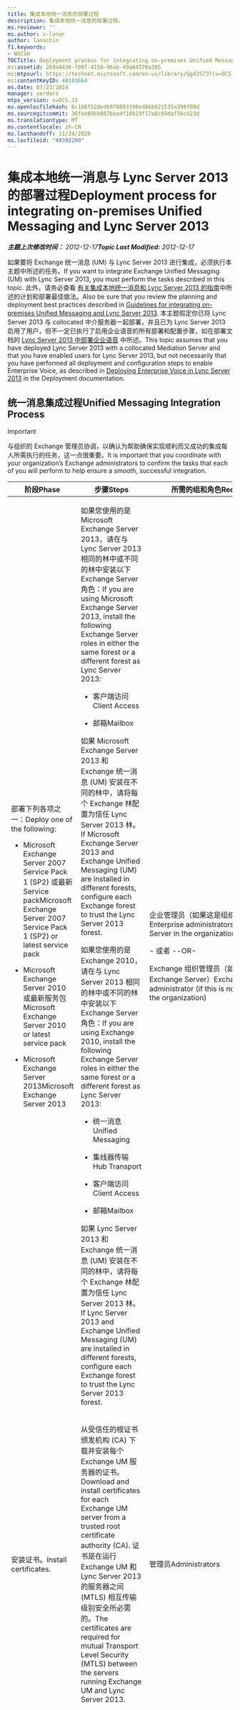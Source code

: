 ```yaml
---
title: 集成本地统一消息的部署过程
description: 集成本地统一消息的部署过程。
ms.reviewer: ''
ms.author: v-lanac
author: lanachin
f1.keywords:
- NOCSH
TOCTitle: Deployment process for integrating on-premises Unified Messaging and Lync Server
ms:assetid: 269a4436-f09f-415b-96ab-49a64370a385
ms:mtpsurl: https://technet.microsoft.com/en-us/library/Gg425737(v=OCS.15)
ms:contentKeyID: 48183664
ms.date: 07/23/2014
manager: serdars
mtps_version: v=OCS.15
ms.openlocfilehash: 6c1b8f528edb970893198ed06b821535a398f09d
ms.sourcegitcommit: 36fee89bb887bea4f18b19f17a8c69daf5bc423d
ms.translationtype: MT
ms.contentlocale: zh-CN
ms.lasthandoff: 11/24/2020
ms.locfileid: "49392299"
---
```

# <a name="deployment-process-for-integrating-on-premises-unified-messaging-and-lync-server-2013"></a><span data-ttu-id="c8774-103">集成本地统一消息与 Lync Server 2013 的部署过程</span><span class="sxs-lookup"><span data-stu-id="c8774-103">Deployment process for integrating on-premises Unified Messaging and Lync Server 2013</span></span>

<div data-xmlns="http://www.w3.org/1999/xhtml">

<div class="topic" data-xmlns="http://www.w3.org/1999/xhtml" data-msxsl="urn:schemas-microsoft-com:xslt" data-cs="https://msdn.microsoft.com/">

<div data-asp="https://msdn2.microsoft.com/asp">



</div>

<div id="mainSection">

<div id="mainBody"><span data-ttu-id="c8774-104">

<span> </span></span><span class="sxs-lookup"><span data-stu-id="c8774-104">

<span> </span></span></span>

<span data-ttu-id="c8774-105">_**主题上次修改时间：** 2012-12-17_</span><span class="sxs-lookup"><span data-stu-id="c8774-105">_**Topic Last Modified:** 2012-12-17_</span></span>

<span data-ttu-id="c8774-106">如果要将 Exchange 统一消息 (UM) 与 Lync Server 2013 进行集成，必须执行本主题中所述的任务。</span><span class="sxs-lookup"><span data-stu-id="c8774-106">If you want to integrate Exchange Unified Messaging (UM) with Lync Server 2013, you must perform the tasks described in this topic.</span></span> <span data-ttu-id="c8774-107">此外，请务必查看 [有关集成本地统一消息和 Lync Server 2013 的指南](lync-server-2013-guidelines-for-integrating-on-premises-unified-messaging.md)中所述的计划和部署最佳做法。</span><span class="sxs-lookup"><span data-stu-id="c8774-107">Also be sure that you review the planning and deployment best practices described in [Guidelines for integrating on-premises Unified Messaging and Lync Server 2013](lync-server-2013-guidelines-for-integrating-on-premises-unified-messaging.md).</span></span> <span data-ttu-id="c8774-108">本主题假定你已将 Lync Server 2013 与 collocated 中介服务器一起部署，并且已为 Lync Server 2013 启用了用户，但不一定已执行了启用企业语音的所有部署和配置步骤，如在部署文档的 [Lync Server 2013 中部署企业语音](lync-server-2013-deploying-enterprise-voice.md) 中所述。</span><span class="sxs-lookup"><span data-stu-id="c8774-108">This topic assumes that you have deployed Lync Server 2013 with a collocated Mediation Server and that you have enabled users for Lync Server 2013, but not necessarily that you have performed all deployment and configuration steps to enable Enterprise Voice, as described in [Deploying Enterprise Voice in Lync Server 2013](lync-server-2013-deploying-enterprise-voice.md) in the Deployment documentation.</span></span>

<div>

## <a name="unified-messaging-integration-process"></a><span data-ttu-id="c8774-109">统一消息集成过程</span><span class="sxs-lookup"><span data-stu-id="c8774-109">Unified Messaging Integration Process</span></span>

<div>


> [!IMPORTANT]
> <span data-ttu-id="c8774-110">与组织的 Exchange 管理员协调，以确认为帮助确保实现顺利而又成功的集成每人所需执行的任务，这一点很重要。</span><span class="sxs-lookup"><span data-stu-id="c8774-110">It is important that you coordinate with your organization’s Exchange administrators to confirm the tasks that each of you will perform to help ensure a smooth, successful integration.</span></span>



</div>


<table>
<colgroup>
<col style="width: 25%" />
<col style="width: 25%" />
<col style="width: 25%" />
<col style="width: 25%" />
</colgroup>
<thead>
<tr class="header">
<th><span data-ttu-id="c8774-111">阶段</span><span class="sxs-lookup"><span data-stu-id="c8774-111">Phase</span></span></th>
<th><span data-ttu-id="c8774-112">步骤</span><span class="sxs-lookup"><span data-stu-id="c8774-112">Steps</span></span></th>
<th><span data-ttu-id="c8774-113">所需的组和角色</span><span class="sxs-lookup"><span data-stu-id="c8774-113">Required groups and roles</span></span></th>
<th><span data-ttu-id="c8774-114">部署文档</span><span class="sxs-lookup"><span data-stu-id="c8774-114">Deployment documentation</span></span></th>
</tr>
</thead>
<tbody>
<tr class="odd">
<td><p><span data-ttu-id="c8774-115">部署下列各项之一：</span><span class="sxs-lookup"><span data-stu-id="c8774-115">Deploy one of the following:</span></span></p>
<ul>
<li><p><span data-ttu-id="c8774-116">Microsoft Exchange Server 2007 Service Pack 1 (SP2) 或最新 Service pack</span><span class="sxs-lookup"><span data-stu-id="c8774-116">Microsoft Exchange Server 2007 Service Pack 1 (SP2) or latest service pack</span></span></p></li>
<li><p><span data-ttu-id="c8774-117">Microsoft Exchange Server 2010 或最新服务包</span><span class="sxs-lookup"><span data-stu-id="c8774-117">Microsoft Exchange Server 2010 or latest service pack</span></span></p></li>
<li><p><span data-ttu-id="c8774-118">Microsoft Exchange Server 2013</span><span class="sxs-lookup"><span data-stu-id="c8774-118">Microsoft Exchange Server 2013</span></span></p></li>
</ul></td>
<td><p><span data-ttu-id="c8774-119">如果您使用的是 Microsoft Exchange Server 2013，请在与 Lync Server 2013 相同的林中或不同的林中安装以下 Exchange Server 角色：</span><span class="sxs-lookup"><span data-stu-id="c8774-119">If you are using Microsoft Exchange Server 2013, install the following Exchange Server roles in either the same forest or a different forest as Lync Server 2013:</span></span></p>
<ul>
<li><p><span data-ttu-id="c8774-120">客户端访问</span><span class="sxs-lookup"><span data-stu-id="c8774-120">Client Access</span></span></p></li>
<li><p><span data-ttu-id="c8774-121">邮箱</span><span class="sxs-lookup"><span data-stu-id="c8774-121">Mailbox</span></span></p></li>
</ul>
<p><span data-ttu-id="c8774-122">如果 Microsoft Exchange Server 2013 和 Exchange 统一消息 (UM) 安装在不同的林中，请将每个 Exchange 林配置为信任 Lync Server 2013 林。</span><span class="sxs-lookup"><span data-stu-id="c8774-122">If Microsoft Exchange Server 2013 and Exchange Unified Messaging (UM) are installed in different forests, configure each Exchange forest to trust the Lync Server 2013 forest.</span></span></p>
<p><span data-ttu-id="c8774-123">如果您使用的是 Exchange 2010，请在与 Lync Server 2013 相同的林中或不同的林中安装以下 Exchange Server 角色：</span><span class="sxs-lookup"><span data-stu-id="c8774-123">If you are using Exchange 2010, install the following Exchange Server roles in either the same forest or a different forest as Lync Server 2013:</span></span></p>
<ul>
<li><p><span data-ttu-id="c8774-124">统一消息</span><span class="sxs-lookup"><span data-stu-id="c8774-124">Unified Messaging</span></span></p></li>
<li><p><span data-ttu-id="c8774-125">集线器传输</span><span class="sxs-lookup"><span data-stu-id="c8774-125">Hub Transport</span></span></p></li>
<li><p><span data-ttu-id="c8774-126">客户端访问</span><span class="sxs-lookup"><span data-stu-id="c8774-126">Client Access</span></span></p></li>
<li><p><span data-ttu-id="c8774-127">邮箱</span><span class="sxs-lookup"><span data-stu-id="c8774-127">Mailbox</span></span></p></li>
</ul>
<p><span data-ttu-id="c8774-128">如果 Lync Server 2013 和 Exchange 统一消息 (UM) 安装在不同的林中，请将每个 Exchange 林配置为信任 Lync Server 2013 林。</span><span class="sxs-lookup"><span data-stu-id="c8774-128">If Lync Server 2013 and Exchange Unified Messaging (UM) are installed in different forests, configure each Exchange forest to trust the Lync Server 2013 forest.</span></span></p></td>
<td><p><span data-ttu-id="c8774-129">企业管理员（如果这是组织中的第一个 Exchange Server）</span><span class="sxs-lookup"><span data-stu-id="c8774-129">Enterprise administrators (if this is the first Exchange Server in the organization)</span></span></p>
<p><span data-ttu-id="c8774-130">- 或者 -</span><span class="sxs-lookup"><span data-stu-id="c8774-130">-OR-</span></span></p>
<p><span data-ttu-id="c8774-131">Exchange 组织管理员（如果这不是组织中的第一个 Exchange Server）</span><span class="sxs-lookup"><span data-stu-id="c8774-131">Exchange Organization administrator (if this is not the first Exchange Server in the organization)</span></span></p></td>
<td><p><span data-ttu-id="c8774-132">请参阅适用于您的 Exchange Server 版本的文档：</span><span class="sxs-lookup"><span data-stu-id="c8774-132">See the appropriate documentation for your version of Exchange Server:</span></span></p>
<dl>
<dt><span></span></dt>
<dd><p><span data-ttu-id="c8774-133">Exchange Server 2007 中的部署文档 <a href="https://go.microsoft.com/fwlink/p/?linkid=268694">https://go.microsoft.com/fwlink/p/?LinkId=268694</a> 。</span><span class="sxs-lookup"><span data-stu-id="c8774-133">Exchange Server 2007 deployment documentation at <a href="https://go.microsoft.com/fwlink/p/?linkid=268694">https://go.microsoft.com/fwlink/p/?LinkId=268694</a>.</span></span></p>
</dd>
<dt><span></span></dt>
<dd><p><span data-ttu-id="c8774-134">中的 Exchange Server 2010 或最新的 service pack 部署文档 <a href="https://go.microsoft.com/fwlink/p/?linkid=268695">https://go.microsoft.com/fwlink/p/?LinkId=268695</a> 。</span><span class="sxs-lookup"><span data-stu-id="c8774-134">Exchange Server 2010 or latest service pack deployment documentation at <a href="https://go.microsoft.com/fwlink/p/?linkid=268695">https://go.microsoft.com/fwlink/p/?LinkId=268695</a>.</span></span></p>
</dd>
<dt><span></span></dt>
<dd><p><span data-ttu-id="c8774-135">Microsoft Exchange Server 2013 规划和部署位置 <a href="https://go.microsoft.com/fwlink/p/?linkid=266569">https://go.microsoft.com/fwlink/p/?LinkId=266569</a> 。</span><span class="sxs-lookup"><span data-stu-id="c8774-135">Microsoft Exchange Server 2013 Planning and Deployment at <a href="https://go.microsoft.com/fwlink/p/?linkid=266569">https://go.microsoft.com/fwlink/p/?LinkId=266569</a>.</span></span></p>
</dd>
</dl></td>
</tr>
<tr class="even">
<td><p><span data-ttu-id="c8774-136">安装证书。</span><span class="sxs-lookup"><span data-stu-id="c8774-136">Install certificates.</span></span></p></td>
<td><p><span data-ttu-id="c8774-137">从受信任的根证书颁发机构 (CA) 下载并安装每个 Exchange UM 服务器的证书。</span><span class="sxs-lookup"><span data-stu-id="c8774-137">Download and install certificates for each Exchange UM server from a trusted root certificate authority (CA).</span></span> <span data-ttu-id="c8774-138">证书是在运行 Exchange UM 和 Lync Server 2013 的服务器之间 (MTLS) 相互传输级别安全所必需的。</span><span class="sxs-lookup"><span data-stu-id="c8774-138">The certificates are required for mutual Transport Level Security (MTLS) between the servers running Exchange UM and Lync Server 2013.</span></span></p></td>
<td><p><span data-ttu-id="c8774-139">管理员</span><span class="sxs-lookup"><span data-stu-id="c8774-139">Administrators</span></span></p></td>
<td><p><span data-ttu-id="c8774-140"><a href="lync-server-2013-configure-certificates-on-the-server-running-microsoft-exchange-server-unified-messaging.md">在运行 Microsoft Exchange Server 统一消息的服务器上配置证书</a></span><span class="sxs-lookup"><span data-stu-id="c8774-140"><a href="lync-server-2013-configure-certificates-on-the-server-running-microsoft-exchange-server-unified-messaging.md">Configure certificates on the server running Microsoft Exchange Server Unified Messaging</a></span></span></p></td>
</tr>
<tr class="odd">
<td><p><span data-ttu-id="c8774-141">创建和配置新的 Exchange UM SIP 拨号计划。</span><span class="sxs-lookup"><span data-stu-id="c8774-141">Create and configure a new Exchange UM SIP dial plan.</span></span></p></td>
<td><p><span data-ttu-id="c8774-142">在 Exchange UM 服务器上，根据组织的特定部署要求创建 SIP 拨号计划。</span><span class="sxs-lookup"><span data-stu-id="c8774-142">On the Exchange UM server, create a SIP dial plan based on your organization’s specific deployment requirements.</span></span></p></td>
<td><p><span data-ttu-id="c8774-143">Exchange 组织管理员</span><span class="sxs-lookup"><span data-stu-id="c8774-143">Exchange Organization administrator</span></span></p></td>
<td><p><span data-ttu-id="c8774-144">有关 Exchange 2007 SP1 或最新服务包，请参阅 &quot; 如何在创建统一消息 SIP URI 拨号 &quot; 计划 <a href="https://go.microsoft.com/fwlink/p/?linkid=268632">https://go.microsoft.com/fwlink/p/?linkId=268632</a> 。</span><span class="sxs-lookup"><span data-stu-id="c8774-144">For Exchange 2007 SP1 or latest service pack, see &quot;How to Create a Unified Messaging SIP URI Dial Plan&quot; at <a href="https://go.microsoft.com/fwlink/p/?linkid=268632">https://go.microsoft.com/fwlink/p/?linkId=268632</a>.</span></span></p>
<p><span data-ttu-id="c8774-145">对于 Exchange 2010 或最新服务包，请参阅 &quot; 在上创建 UM 拨号计划 &quot; <a href="https://go.microsoft.com/fwlink/p/?linkid=268674">https://go.microsoft.com/fwlink/p/?linkId=268674</a> 。</span><span class="sxs-lookup"><span data-stu-id="c8774-145">For Exchange 2010 or latest service pack, see &quot;Create a UM Dial Plan&quot; at <a href="https://go.microsoft.com/fwlink/p/?linkid=268674">https://go.microsoft.com/fwlink/p/?linkId=268674</a>.</span></span></p>
<p><span data-ttu-id="c8774-146">对于 Exchange 2013，请参阅中的统一消息 <a href="https://go.microsoft.com/fwlink/p/?linkid=266579">https://go.microsoft.com/fwlink/p/?LinkId=266579</a> 。</span><span class="sxs-lookup"><span data-stu-id="c8774-146">For Exchange 2013, see Unified Messaging at <a href="https://go.microsoft.com/fwlink/p/?linkid=266579">https://go.microsoft.com/fwlink/p/?LinkId=266579</a>.</span></span></p></td>
</tr>
<tr class="even">
<td><p><span data-ttu-id="c8774-147">配置 Exchange UM SIP 拨号计划的安全设置。</span><span class="sxs-lookup"><span data-stu-id="c8774-147">Configure security settings for the Exchange UM SIP dial plan.</span></span></p></td>
<td><p><span data-ttu-id="c8774-148">若要对企业语音流量进行加密，请将 Exchange UM SIP 拨号计划中的安全设置配置为 <strong>SIP 安全</strong> 或 <strong>安全</strong>。</span><span class="sxs-lookup"><span data-stu-id="c8774-148">To encrypt Enterprise Voice traffic, configure the security settings on the Exchange UM SIP dial plan as <strong>SIP Secured</strong> or <strong>Secured</strong>.</span></span> <span data-ttu-id="c8774-149">如果你已部署或计划在你的环境中部署 Lync Phone Edition 设备，这是一个非常重要的步骤。</span><span class="sxs-lookup"><span data-stu-id="c8774-149">This is an especially important step if you have deployed or plan to deploy Lync Phone Edition devices in your environment.</span></span> <span data-ttu-id="c8774-150">为了使 Lync Phone Edition 设备在具有 Exchange UM 集成的环境中正常工作，Lync Server 加密设置必须与 Exchange UM 拨号计划安全设置一致。</span><span class="sxs-lookup"><span data-stu-id="c8774-150">For Lync Phone Edition devices to function in an environment with Exchange UM integration, Lync Server encryption settings must align with the Exchange UM dial plan security settings.</span></span> <span data-ttu-id="c8774-151">有关详细信息，请参考部署文档。</span><span class="sxs-lookup"><span data-stu-id="c8774-151">For details, refer to the Deployment documentation.</span></span></p></td>
<td><p><span data-ttu-id="c8774-152">Exchange 组织管理员</span><span class="sxs-lookup"><span data-stu-id="c8774-152">Exchange Organization administrator</span></span></p></td>
<td><p><span data-ttu-id="c8774-153"><a href="lync-server-2013-configure-unified-messaging-on-microsoft-exchange.md">在 Microsoft Exchange for Lync Server 2013 上配置统一消息</a></span><span class="sxs-lookup"><span data-stu-id="c8774-153"><a href="lync-server-2013-configure-unified-messaging-on-microsoft-exchange.md">Configure Unified Messaging on Microsoft Exchange for Lync Server 2013</a></span></span></p>
<p><span data-ttu-id="c8774-154">对于 Exchange 2007 SP1 或最新服务包，另请参阅：</span><span class="sxs-lookup"><span data-stu-id="c8774-154">For Exchange 2007 SP1 or latest service pack, see also:</span></span></p>
<p><span data-ttu-id="c8774-155">&quot;如何配置统一邮件拨号计划的安全性 &quot; <a href="https://go.microsoft.com/fwlink/p/?linkid=268696">https://go.microsoft.com/fwlink/p/?LinkId=268696</a> 。</span><span class="sxs-lookup"><span data-stu-id="c8774-155">&quot;How to Configure Security on a Unified Messaging Dial Plan&quot; at <a href="https://go.microsoft.com/fwlink/p/?linkid=268696">https://go.microsoft.com/fwlink/p/?LinkId=268696</a>.</span></span></p>
<p><span data-ttu-id="c8774-156">对于 Exchange 2010 或最新的 Service Pack，另请参阅：</span><span class="sxs-lookup"><span data-stu-id="c8774-156">For Exchange 2010 or latest service pack, see also:</span></span></p>
<p><span data-ttu-id="c8774-157">&quot;在 UM 拨号计划上配置 VoIP 安全 &quot; <a href="https://go.microsoft.com/fwlink/p/?linkid=268697">https://go.microsoft.com/fwlink/p/?LinkId=268697</a> 。</span><span class="sxs-lookup"><span data-stu-id="c8774-157">&quot;Configure VoIP Security on a UM Dial Plan&quot; <a href="https://go.microsoft.com/fwlink/p/?linkid=268697">https://go.microsoft.com/fwlink/p/?LinkId=268697</a>.</span></span></p>
<p><span data-ttu-id="c8774-158">对于 Exchange 2013，请参阅中的统一消息 <a href="https://go.microsoft.com/fwlink/p/?linkid=266579">https://go.microsoft.com/fwlink/p/?LinkId=266579</a> 。</span><span class="sxs-lookup"><span data-stu-id="c8774-158">For Exchange 2013, see Unified Messaging at <a href="https://go.microsoft.com/fwlink/p/?linkid=266579">https://go.microsoft.com/fwlink/p/?LinkId=266579</a>.</span></span></p></td>
</tr>
<tr class="odd">
<td><p><span data-ttu-id="c8774-159">将统一消息服务器添加到 Exchange UM SIP 拨号计划。</span><span class="sxs-lookup"><span data-stu-id="c8774-159">Add Unified Messaging servers to the Exchange UM SIP dial plan.</span></span></p></td>
<td><p><span data-ttu-id="c8774-160">要使新安装的统一消息服务器可以应答和处理传入呼叫，必须将该统一消息服务器添加到 UM 拨号计划中。</span><span class="sxs-lookup"><span data-stu-id="c8774-160">To enable a newly installed Unified Messaging server to answer and process incoming calls, you must add the Unified Messaging server to a UM dial plan.</span></span> <span data-ttu-id="c8774-161">在这种情况下，将服务器添加到 Exchange UM SIP 拨号计划。</span><span class="sxs-lookup"><span data-stu-id="c8774-161">In this case, add the server to the Exchange UM SIP dial plan.</span></span></p></td>
<td><p><span data-ttu-id="c8774-162">管理员</span><span class="sxs-lookup"><span data-stu-id="c8774-162">Administrators</span></span></p>
<p><span data-ttu-id="c8774-163">Exchange Server 管理员</span><span class="sxs-lookup"><span data-stu-id="c8774-163">Exchange Server administrators</span></span></p></td>
<td><p><span data-ttu-id="c8774-164">对于 Exchange 2007 SP1 或最新服务包，请参阅 &quot; 如何将统一消息服务器添加到拨号 &quot; 计划 <a href="https://go.microsoft.com/fwlink/p/?linkid=268681">https://go.microsoft.com/fwlink/p/?linkId=268681</a> 。</span><span class="sxs-lookup"><span data-stu-id="c8774-164">For Exchange 2007 SP1 or latest service pack, see &quot;How to Add Unified Messaging Server to a Dial Plan&quot; at <a href="https://go.microsoft.com/fwlink/p/?linkid=268681">https://go.microsoft.com/fwlink/p/?linkId=268681</a>.</span></span></p>
<p><span data-ttu-id="c8774-165">对于 Exchange 2010 或最新服务包，请参阅 &quot; 查看或配置 UM 服务器的属性 &quot; <a href="https://go.microsoft.com/fwlink/p/?linkid=268682">https://go.microsoft.com/fwlink/p/?linkId=268682</a> 。</span><span class="sxs-lookup"><span data-stu-id="c8774-165">For Exchange 2010 or latest service pack, see &quot;View or Configure the Properties of a UM Server&quot; at <a href="https://go.microsoft.com/fwlink/p/?linkid=268682">https://go.microsoft.com/fwlink/p/?linkId=268682</a>.</span></span></p>
<p><span data-ttu-id="c8774-166">对于 Exchange 2013，请参阅中的统一消息 <a href="https://go.microsoft.com/fwlink/p/?linkid=266579">https://go.microsoft.com/fwlink/p/?LinkId=266579</a> 。</span><span class="sxs-lookup"><span data-stu-id="c8774-166">For Exchange 2013, see Unified Messaging at <a href="https://go.microsoft.com/fwlink/p/?linkid=266579">https://go.microsoft.com/fwlink/p/?LinkId=266579</a>.</span></span></p></td>
</tr>
<tr class="even">
<td><p><span data-ttu-id="c8774-167">配置使用 SIP 地址的邮箱。</span><span class="sxs-lookup"><span data-stu-id="c8774-167">Configure mailboxes with SIP addresses.</span></span></p></td>
<td><p><span data-ttu-id="c8774-168">将 SIP 地址分配给将使用 Exchange UM 功能的企业语音用户的邮箱。</span><span class="sxs-lookup"><span data-stu-id="c8774-168">Assign SIP addresses to the mailboxes of Enterprise Voice users who will be using Exchange UM features.</span></span></p></td>
<td><p><span data-ttu-id="c8774-169">Lync Server 2013 管理员</span><span class="sxs-lookup"><span data-stu-id="c8774-169">Lync Server 2013 administrator</span></span></p>
<p><span data-ttu-id="c8774-170">Exchange 收件人管理员</span><span class="sxs-lookup"><span data-stu-id="c8774-170">Exchange Recipient administrator</span></span></p></td>
<td><p><span data-ttu-id="c8774-171">对于 Exchange 2007 SP1 或最新服务包，请参阅 &quot; 如何为 UM-Enabled 用户添加、删除或修改 SIP 地址 &quot; <a href="https://go.microsoft.com/fwlink/p/?linkid=268698">https://go.microsoft.com/fwlink/p/?LinkId=268698</a> 。</span><span class="sxs-lookup"><span data-stu-id="c8774-171">For Exchange 2007 SP1 or latest service pack, see &quot;How to Add, Remove, or Modify a SIP Address for a UM-Enabled User&quot; at <a href="https://go.microsoft.com/fwlink/p/?linkid=268698">https://go.microsoft.com/fwlink/p/?LinkId=268698</a>.</span></span></p>
<p><span data-ttu-id="c8774-172">对于 Exchange 2010 或最新服务包，请参阅为 &quot; UM-Enabled 用户修改 SIP 地址 &quot; <a href="https://go.microsoft.com/fwlink/p/?linkid=268699">https://go.microsoft.com/fwlink/p/?LinkId=268699</a> 。</span><span class="sxs-lookup"><span data-stu-id="c8774-172">For Exchange 2010 or latest service pack, see &quot;Modify a SIP Address for a UM-Enabled User&quot; at <a href="https://go.microsoft.com/fwlink/p/?linkid=268699">https://go.microsoft.com/fwlink/p/?LinkId=268699</a>.</span></span></p>
<p><span data-ttu-id="c8774-173">对于 Exchange 2013，请参阅中的统一消息 <a href="https://go.microsoft.com/fwlink/p/?linkid=266579">https://go.microsoft.com/fwlink/p/?LinkId=266579</a> 。</span><span class="sxs-lookup"><span data-stu-id="c8774-173">For Exchange 2013, see Unified Messaging at <a href="https://go.microsoft.com/fwlink/p/?linkid=266579">https://go.microsoft.com/fwlink/p/?LinkId=266579</a>.</span></span></p></td>
</tr>
<tr class="odd">
<td><p><span data-ttu-id="c8774-174">运行 exchucutil.ps1 脚本。</span><span class="sxs-lookup"><span data-stu-id="c8774-174">Run the exchucutil.ps1 script.</span></span></p></td>
<td><p><span data-ttu-id="c8774-175">在运行 Exchange UM 服务的服务器上，打开 Exchange 命令行管理程序并运行 exchucutil.ps1 脚本，该脚本执行以下操作：</span><span class="sxs-lookup"><span data-stu-id="c8774-175">On the server running Exchange UM services, open the Exchange Management Shell and run the exchucutil.ps1 script, which does the following:</span></span></p>
<ul>
<li><p><span data-ttu-id="c8774-176">授予 Lync Server 2013 权限以读取 Exchange UM Active Directory 域服务对象，特别是在上一任务中创建的 SIP 拨号计划。</span><span class="sxs-lookup"><span data-stu-id="c8774-176">Grants Lync Server 2013 permission to read Exchange UM Active Directory Domain Services objects, specifically, the SIP dial plans created in the previous task.</span></span></p></li>
<li><p><span data-ttu-id="c8774-177">为托管已启用企业语音的用户的每个 Lync Server 2013 企业版池或标准版服务器在 Active Directory 中创建统一消息 IP 网关对象。</span><span class="sxs-lookup"><span data-stu-id="c8774-177">Creates a Unified Messaging IP gateway object in Active Directory for each Lync Server 2013 Enterprise Edition pool or Standard Edition server that hosts users who are enabled for Enterprise Voice.</span></span></p></li>
<li><p><span data-ttu-id="c8774-178">为每个网关创建一个 Exchange UM 查寻组。</span><span class="sxs-lookup"><span data-stu-id="c8774-178">Creates an Exchange UM hunt group for each gateway.</span></span> <span data-ttu-id="c8774-179">该智能寻线的前导标识符将是与相应网关相关联的拨号计划的名称。</span><span class="sxs-lookup"><span data-stu-id="c8774-179">The hunt group pilot identifier will be the name of the dial plan that is associated with the corresponding gateway.</span></span> <span data-ttu-id="c8774-180">如果存在多个拨号计划，则需要进行一对一映射。</span><span class="sxs-lookup"><span data-stu-id="c8774-180">These need to be mapped 1:1 if there is more than one dial plan.</span></span></p></li>
</ul></td>
<td><p><span data-ttu-id="c8774-181">Exchange 组织管理员</span><span class="sxs-lookup"><span data-stu-id="c8774-181">Exchange Organization administrator</span></span></p>
<p><span data-ttu-id="c8774-182">Exchange 收件人管理员</span><span class="sxs-lookup"><span data-stu-id="c8774-182">Exchange Recipient administrator</span></span></p></td>
<td><p><span data-ttu-id="c8774-183"><a href="lync-server-2013-configure-unified-messaging-on-microsoft-exchange.md">在 Microsoft Exchange for Lync Server 2013 上配置统一消息</a></span><span class="sxs-lookup"><span data-stu-id="c8774-183"><a href="lync-server-2013-configure-unified-messaging-on-microsoft-exchange.md">Configure Unified Messaging on Microsoft Exchange for Lync Server 2013</a></span></span></p></td>
</tr>
<tr class="even">
<td><p><span data-ttu-id="c8774-184">配置 Lync Server 2013 拨号计划。</span><span class="sxs-lookup"><span data-stu-id="c8774-184">Configure Lync Server 2013 dial plans.</span></span></p></td>
<td><p><span data-ttu-id="c8774-185">如果你要与 Exchange 2007 SP1 或最新服务包或 Exchange 2010 集成，请创建一个新的企业语音拨号计划，其名称与 Exchange UM 拨号计划完全限定的域名 (FQDN) 。</span><span class="sxs-lookup"><span data-stu-id="c8774-185">If you are integrating with Exchange 2007 SP1 or latest service pack, or Exchange 2010, create a new Enterprise Voice dial plan with a name that matches the Exchange UM dial plan fully qualified domain name (FQDN).</span></span></p>



> [!NOTE]
> <span data-ttu-id="c8774-186">您需要对每个 UM 拨号计划执行此操作。</span><span class="sxs-lookup"><span data-stu-id="c8774-186">You will need to do this for each UM Dial plan.</span></span>


<p><span data-ttu-id="c8774-187">如果您要与 Exchange 2010 SP1 集成，请确保已配置合适的全局/网站级或池级的企业语音拨号计划。</span><span class="sxs-lookup"><span data-stu-id="c8774-187">If you are integrating with Exchange 2010 SP1, ensure that suitable global/site-level or pool-level Enterprise Voice dial plans have been configured.</span></span></p>



> [!NOTE]
> <span data-ttu-id="c8774-188">如果您与 Exchange 2010 SP1 集成，则 Lync Server 拨号计划和 Exchange UM SIP 拨号计划名称不需要匹配。</span><span class="sxs-lookup"><span data-stu-id="c8774-188">If you are integrating with Exchange 2010 SP1, the Lync Server dial plan and Exchange UM SIP dial plan names do not need to match.</span></span>

</td>
<td><p><span data-ttu-id="c8774-189">RTCUniversalServerAdmins</span><span class="sxs-lookup"><span data-stu-id="c8774-189">RTCUniversalServerAdmins</span></span></p></td>
<td><p><span data-ttu-id="c8774-190"><a href="lync-server-2013-configuring-dial-plans.md">在 Lync Server 2013 中配置拨号计划</a></span><span class="sxs-lookup"><span data-stu-id="c8774-190"><a href="lync-server-2013-configuring-dial-plans.md">Configuring dial plans in Lync Server 2013</a></span></span></p></td>
</tr>
<tr class="odd">
<td><p><span data-ttu-id="c8774-191">运行 Exchange UM 集成工具。</span><span class="sxs-lookup"><span data-stu-id="c8774-191">Run the Exchange UM Integration tool.</span></span></p></td>
<td><p><span data-ttu-id="c8774-192">在 Lync Server 2013 上，运行 <strong>ocsumutil.exe</strong>，它：</span><span class="sxs-lookup"><span data-stu-id="c8774-192">On the Lync Server 2013, run <strong>ocsumutil.exe</strong>, which:</span></span></p>
<ul>
<li><p><span data-ttu-id="c8774-193">创建订阅者访问和自动助理联系对象。</span><span class="sxs-lookup"><span data-stu-id="c8774-193">Creates Subscriber Access and Auto Attendant contact objects.</span></span></p></li>
<li><p><span data-ttu-id="c8774-194">验证是否存在具有与 Exchange UM 拨号计划 FQDN 匹配的名称的企业语音拨号计划。</span><span class="sxs-lookup"><span data-stu-id="c8774-194">Validates that there is an Enterprise Voice dial plan with a name that matches the Exchange UM dial plan FQDN.</span></span> <span data-ttu-id="c8774-195">如果你运行的是 Exchange 2010 SP1 或更高版本，则拨号计划名称不需要匹配，你可以忽略该工具关于此工具的警告。</span><span class="sxs-lookup"><span data-stu-id="c8774-195">If you are running Exchange 2010 SP1 or later, the dial plan names do not need to match, and you can ignore the tool’s warning about this.</span></span></p></li>
</ul>
<p><span data-ttu-id="c8774-196">此工具的工作原理是扫描 Active Directory for Exchange UM 设置，并允许 Lync Server 2013 管理员查看、创建和编辑联系人对象。</span><span class="sxs-lookup"><span data-stu-id="c8774-196">This tool works by scanning the Active Directory for Exchange UM settings and allowing the Lync Server 2013 administrator to view, create, and edit contact objects.</span></span></p></td>
<td><p><span data-ttu-id="c8774-197">RTCUniversalServerAdmins <em>和 </em> RTCUniversalUserAdmins</span><span class="sxs-lookup"><span data-stu-id="c8774-197">RTCUniversalServerAdmins <em>and</em> RTCUniversalUserAdmins</span></span></p>



> [!IMPORTANT]
> <span data-ttu-id="c8774-198">要成功运行 ocsumutil.exe，用户必须同时属于这两个组。</span><span class="sxs-lookup"><span data-stu-id="c8774-198">To run ocsumutil.exe successfully, the user must belong to both of these groups.</span></span>





> [!NOTE]
> <span data-ttu-id="c8774-199">要创建联系对象，运行 ocsumutil.exe 的用户必须对存储新联系对象的 Active Directory 组织单位 (OU) 具有正确的权限。</span><span class="sxs-lookup"><span data-stu-id="c8774-199">To create Contact objects, the user who runs ocsumutil.exe must have the correct permission to the Active Directory organizational unit (OU) where the new contact objects are stored.</span></span> <span data-ttu-id="c8774-200">可以通过运行 <STRONG>Grant-CsOUPermission</STRONG> cmdlet 授予此权限。</span><span class="sxs-lookup"><span data-stu-id="c8774-200">This permission can be granted by running the <STRONG>Grant-CsOUPermission</STRONG> cmdlet.</span></span> <span data-ttu-id="c8774-201">有关详细信息，请参阅 Lync Server Management Shell 文档。</span><span class="sxs-lookup"><span data-stu-id="c8774-201">For details, see the Lync Server Management Shell documentation.</span></span>

</td>
<td><p><span data-ttu-id="c8774-202"><a href="lync-server-2013-configure-lync-server-2013-to-work-with-unified-messaging-on-microsoft-exchange-server.md">配置 Lync Server 2013 以使用 Microsoft Exchange Server 统一消息</a></span><span class="sxs-lookup"><span data-stu-id="c8774-202"><a href="lync-server-2013-configure-lync-server-2013-to-work-with-unified-messaging-on-microsoft-exchange-server.md">Configure Lync Server 2013 to work with Unified Messaging on Microsoft Exchange Server</a></span></span></p></td>
</tr>
<tr class="even">
<td><p><span data-ttu-id="c8774-203">如有必要，请执行其他企业语音配置步骤。</span><span class="sxs-lookup"><span data-stu-id="c8774-203">If necessary, perform other Enterprise Voice configuration steps.</span></span></p></td>
<td><p><span data-ttu-id="c8774-204">如果尚未在服务器或用户上配置企业语音设置，请执行下列一项或多项操作：</span><span class="sxs-lookup"><span data-stu-id="c8774-204">If you have not already configured Enterprise Voice settings on your servers or users, do one or more of the following:</span></span></p>
<ul>
<li><p><span data-ttu-id="c8774-205">部署和配置</span><span class="sxs-lookup"><span data-stu-id="c8774-205">Deploy and configure</span></span></p>
<p><span data-ttu-id="c8774-206">公用电话交换网 (PSTN) 网关和中介服务器</span><span class="sxs-lookup"><span data-stu-id="c8774-206">Public switched telephone network (PSTN) gateways and Mediation Servers</span></span></p></li>
<li><p><span data-ttu-id="c8774-207">定义语音策略、PSTN 用量记录和出站呼叫路由。</span><span class="sxs-lookup"><span data-stu-id="c8774-207">Define voice policies, PSTN usage records, and outbound call routes.</span></span></p></li>
<li><p><span data-ttu-id="c8774-208">为用户启用企业语音。</span><span class="sxs-lookup"><span data-stu-id="c8774-208">Enable users for Enterprise Voice.</span></span></p></li>
<li><p><span data-ttu-id="c8774-209">（可选）为特定用户配置拨号计划。</span><span class="sxs-lookup"><span data-stu-id="c8774-209">Optionally, configure specific users with dial plans.</span></span></p></li>
</ul>
<p><span data-ttu-id="c8774-210">可能需要其他配置步骤，具体取决于你启用的企业语音功能。</span><span class="sxs-lookup"><span data-stu-id="c8774-210">Other configuration steps may be required depending on the Enterprise Voice features that you enable.</span></span></p></td>
<td><p><span data-ttu-id="c8774-211">RTCUniversalServerAdmins</span><span class="sxs-lookup"><span data-stu-id="c8774-211">RTCUniversalServerAdmins</span></span></p>
<p><span data-ttu-id="c8774-212">RTCUniversalUserAdmins</span><span class="sxs-lookup"><span data-stu-id="c8774-212">RTCUniversalUserAdmins</span></span></p></td>
<td><p><span data-ttu-id="c8774-213">请参阅以下各节中的主题：</span><span class="sxs-lookup"><span data-stu-id="c8774-213">See topics in the following sections:</span></span></p>
<ul>
<li><p><span data-ttu-id="c8774-214"><a href="lync-server-2013-configuring-voice-policies-pstn-usage-records-and-voice-routes.md">在 Lync Server 2013 中配置语音策略、PSTN 使用记录和语音路由</a></span><span class="sxs-lookup"><span data-stu-id="c8774-214"><a href="lync-server-2013-configuring-voice-policies-pstn-usage-records-and-voice-routes.md">Configuring voice policies, PSTN usage records, and voice routes in Lync Server 2013</a></span></span></p></li>
<li><p><span data-ttu-id="c8774-215"><a href="lync-server-2013-deploying-enterprise-voice.md">在 Lync Server 2013 中部署企业语音</a></span><span class="sxs-lookup"><span data-stu-id="c8774-215"><a href="lync-server-2013-deploying-enterprise-voice.md">Deploying Enterprise Voice in Lync Server 2013</a></span></span></p></li>
</ul></td>
</tr>
<tr class="odd">
<td><p><span data-ttu-id="c8774-216">为 Exchange UM 启用企业语音用户。</span><span class="sxs-lookup"><span data-stu-id="c8774-216">Enable Enterprise Voice users for Exchange UM.</span></span></p></td>
<td><p><span data-ttu-id="c8774-217">在 Exchange UM 服务器上，确保已创建统一消息邮箱策略，并且每位用户都有唯一的分机号码分配，然后为用户启用统一消息。</span><span class="sxs-lookup"><span data-stu-id="c8774-217">On the Exchange UM server, ensure that a Unified Messaging mailbox policy has been created and that each user has a unique extension number assignment, and then enable the user for Unified Messaging.</span></span></p></td>
<td><p><span data-ttu-id="c8774-218">Exchange 收件人管理员</span><span class="sxs-lookup"><span data-stu-id="c8774-218">Exchange Recipient administrator</span></span></p></td>
<td><p><span data-ttu-id="c8774-219">对于 Exchange 2007 SP1 或最新服务包，请参阅 &quot; 如何为用户启用统一消息 &quot; <a href="https://go.microsoft.com/fwlink/p/?linkid=268700">https://go.microsoft.com/fwlink/p/?LinkId=268700</a> 。</span><span class="sxs-lookup"><span data-stu-id="c8774-219">For Exchange 2007 SP1 or latest service pack, see &quot;How to Enable a User for Unified Messaging&quot; at <a href="https://go.microsoft.com/fwlink/p/?linkid=268700">https://go.microsoft.com/fwlink/p/?LinkId=268700</a>.</span></span></p>
<p><span data-ttu-id="c8774-220">对于 Exchange 2010 或最新服务包，请参阅为 &quot; 用户启用统一 &quot; 消息 <a href="https://go.microsoft.com/fwlink/p/?linkid=268701">https://go.microsoft.com/fwlink/p/?LinkId=268701</a> 。</span><span class="sxs-lookup"><span data-stu-id="c8774-220">For Exchange 2010 or latest service pack, see &quot;Enable a User for Unified Messaging&quot; at <a href="https://go.microsoft.com/fwlink/p/?linkid=268701">https://go.microsoft.com/fwlink/p/?LinkId=268701</a>.</span></span></p>
<p><span data-ttu-id="c8774-221">对于 Exchange 2013，请参阅中的统一消息 <a href="https://go.microsoft.com/fwlink/p/?linkid=266579">https://go.microsoft.com/fwlink/p/?LinkId=266579</a> 。</span><span class="sxs-lookup"><span data-stu-id="c8774-221">For Exchange 2013, see Unified Messaging at <a href="https://go.microsoft.com/fwlink/p/?linkid=266579">https://go.microsoft.com/fwlink/p/?LinkId=266579</a>.</span></span></p></td>
</tr><span data-ttu-id="c8774-222">
</tbody>
</table>


</div>

</div>

<span> </span>

</div>

</div>

</span><span class="sxs-lookup"><span data-stu-id="c8774-222">
</tbody>
</table>


</div>

</div>

<span> </span>

</div>

</div>

</span></span></div>

